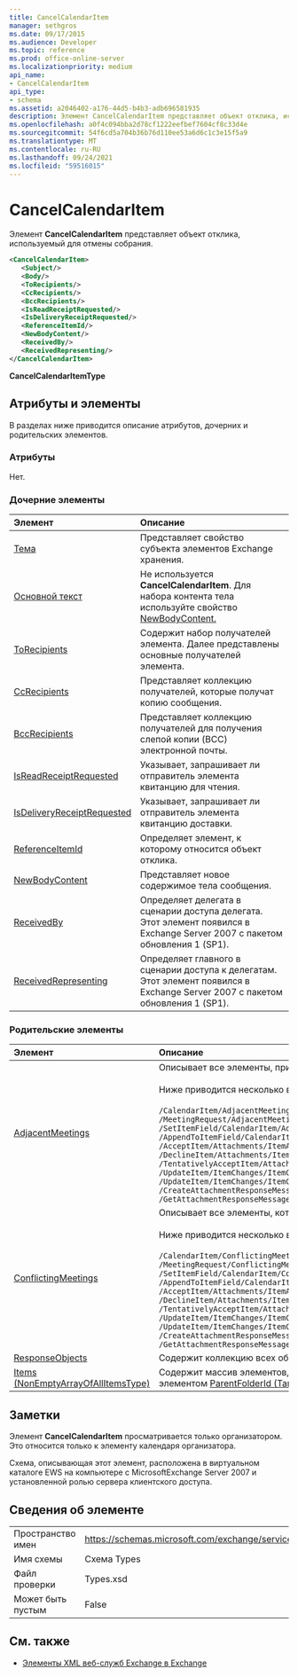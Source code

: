 ```yaml
---
title: CancelCalendarItem
manager: sethgros
ms.date: 09/17/2015
ms.audience: Developer
ms.topic: reference
ms.prod: office-online-server
ms.localizationpriority: medium
api_name:
- CancelCalendarItem
api_type:
- schema
ms.assetid: a2046402-a176-44d5-b4b3-adb696581935
description: Элемент CancelCalendarItem представляет объект отклика, используемый для отмены собрания.
ms.openlocfilehash: a0f4c094bba2d78cf1222eefbef7604cf8c33d4e
ms.sourcegitcommit: 54f6cd5a704b36b76d110ee53a6d6c1c3e15f5a9
ms.translationtype: MT
ms.contentlocale: ru-RU
ms.lasthandoff: 09/24/2021
ms.locfileid: "59516015"
---
```

# <a name="cancelcalendaritem"></a>CancelCalendarItem

Элемент **CancelCalendarItem** представляет объект отклика, используемый для отмены собрания. 
  
```xml
<CancelCalendarItem>
   <Subject/>
   <Body/>
   <ToRecipients/>
   <CcRecipients/>
   <BccRecipients/>
   <IsReadReceiptRequested/>
   <IsDeliveryReceiptRequested/>
   <ReferenceItemId/>
   <NewBodyContent/>
   <ReceivedBy/>
   <ReceivedRepresenting/>
</CancelCalendarItem>
```

 **CancelCalendarItemType**
## <a name="attributes-and-elements"></a>Атрибуты и элементы

В разделах ниже приводится описание атрибутов, дочерних и родительских элементов.
  
### <a name="attributes"></a>Атрибуты

Нет.
  
### <a name="child-elements"></a>Дочерние элементы

|**Элемент**|**Описание**|
|:-----|:-----|
|[Тема](subject.md) <br/> |Представляет свойство субъекта элементов Exchange хранения.  <br/> |
|[Основной текст](body.md) <br/> |Не используется **CancelCalendarItem**. Для набора контента тела используйте свойство [NewBodyContent.](newbodycontent.md)  <br/> |
|[ToRecipients](torecipients.md) <br/> |Содержит набор получателей элемента. Далее представлены основные получателей элемента.  <br/> |
|[CcRecipients](ccrecipients.md) <br/> |Представляет коллекцию получателей, которые получат копию сообщения.  <br/> |
|[BccRecipients](bccrecipients.md) <br/> |Представляет коллекцию получателей для получения слепой копии (BCC) электронной почты.  <br/> |
|[IsReadReceiptRequested](isreadreceiptrequested.md) <br/> |Указывает, запрашивает ли отправитель элемента квитанцию для чтения.  <br/> |
|[IsDeliveryReceiptRequested](isdeliveryreceiptrequested.md) <br/> |Указывает, запрашивает ли отправитель элемента квитанцию доставки.  <br/> |
|[ReferenceItemId](referenceitemid.md) <br/> |Определяет элемент, к которому относится объект отклика.  <br/> |
|[NewBodyContent](newbodycontent.md) <br/> |Представляет новое содержимое тела сообщения.  <br/> |
|[ReceivedBy](receivedby.md) <br/> |Определяет делегата в сценарии доступа делегата. Этот элемент появился в Exchange Server 2007 с пакетом обновления 1 (SP1).  <br/> |
|[ReceivedRepresenting](receivedrepresenting.md) <br/> |Определяет главного в сценарии доступа к делегатам. Этот элемент появился в Exchange Server 2007 с пакетом обновления 1 (SP1).  <br/> |
   
### <a name="parent-elements"></a>Родительские элементы

|**Элемент**|**Описание**|
|:-----|:-----|
|[AdjacentMeetings](adjacentmeetings.md) <br/> | Описывает все элементы, примыкающие к времени собрания.<br/><br/> Ниже приводится несколько выражений XPath к этому элементу:<br/><br/>`/CalendarItem/AdjacentMeetings` <br/>  `/MeetingRequest/AdjacentMeetings` <br/>  `/SetItemField/CalendarItem/AdjacentMeetings` <br/>  `/AppendToItemField/CalendarItem/AdjacentMeetings` <br/>  `/AcceptItem/Attachments/ItemAttachment/CalendarItem/AdjacentMeetings` <br/>  `/DeclineItem/Attachments/ItemAttachment/CalendarItem/AdjacentMeetings` <br/>  `/TentativelyAcceptItem/Attachments/ItemAttachment/CalendarItem/AdjacentMeetings` <br/>  `/UpdateItem/ItemChanges/ItemChange/Updates/SetItemField/CalendarItem/AdjacentMeetings` <br/>  `/UpdateItem/ItemChanges/ItemChange/Updates/AppendToItemField/CalendarItem/AdjacentMeetings` <br/>  `/CreateAttachmentResponseMessage/Attachments/ItemAttachment/CalendarItem/AdjacentMeetings` <br/>  `/GetAttachmentResponseMessage/Attachments/ItemAttachment/CalendarItem/AdjacentMeetings` <br/> |
|[ConflictingMeetings](conflictingmeetings.md) <br/> | Описывает все элементы, которые конфликтуют со временем собрания.<br/><br/>Ниже приводится несколько выражений XPath к этому элементу:<br/><br/>`/CalendarItem/ConflictingMeetings` <br/>  `/MeetingRequest/ConflictingMeetings` <br/>  `/SetItemField/CalendarItem/ConflictingMeetings` <br/>  `/AppendToItemField/CalendarItem/ConflictingMeetings` <br/>  `/AcceptItem/Attachments/ItemAttachment/CalendarItem/ConflictingMeetings` <br/>  `/DeclineItem/Attachments/ItemAttachment/CalendarItem/ConflictingMeetings` <br/>  `/TentativelyAcceptItem/Attachments/ItemAttachment/CalendarItem/ConflictingMeetings` <br/>  `/UpdateItem/ItemChanges/ItemChange/Updates/SetItemField/CalendarItem/ConflictingMeetings` <br/>  `/UpdateItem/ItemChanges/ItemChange/Updates/AppendToItemField/CalendarItem/ConflictingMeetings` <br/>  `/CreateAttachmentResponseMessage/Attachments/ItemAttachment/CalendarItem/ConflictingMeetings` <br/>  `/GetAttachmentResponseMessage/Attachments/ItemAttachment/CalendarItem/ConflictingMeetings` <br/> |
|[ResponseObjects](responseobjects.md) <br/> |Содержит коллекцию всех объектов отклика, связанных с элементом в Exchange магазине.  <br/> |
|[Items (NonEmptyArrayOfAllItemsType)](items-nonemptyarrayofallitemstype.md) <br/> |Содержит массив элементов, которые необходимо создать в папке, идентифицированной элементом [ParentFolderId (TargetFolderIdType).](parentfolderid-targetfolderidtype.md)  <br/> |
   
## <a name="remarks"></a>Заметки

Элемент **CancelCalendarItem** просматривается только организатором. Это относится только к элементу календаря организатора. 
  
Схема, описывающая этот элемент, расположена в виртуальном каталоге EWS на компьютере с MicrosoftExchange Server 2007 и установленной ролью сервера клиентского доступа.
  
## <a name="element-information"></a>Сведения об элементе

|||
|:-----|:-----|
|Пространство имен  <br/> |https://schemas.microsoft.com/exchange/services/2006/types  <br/> |
|Имя схемы  <br/> |Схема Types  <br/> |
|Файл проверки  <br/> |Types.xsd  <br/> |
|Может быть пустым  <br/> |False  <br/> |
   
## <a name="see-also"></a>См. также

- [Элементы XML веб-служб Exchange в Exchange](ews-xml-elements-in-exchange.md)

